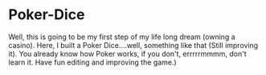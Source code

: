 # Poker-Dice
Well, this is going to be my first step of my life long dream (owning a casino). Here, I built a Poker Dice....well, something like that (Still improving it). You already know how Poker works, if you don't, errrrrmmmm, don't learn it. Have fun editing and improving the game.)
